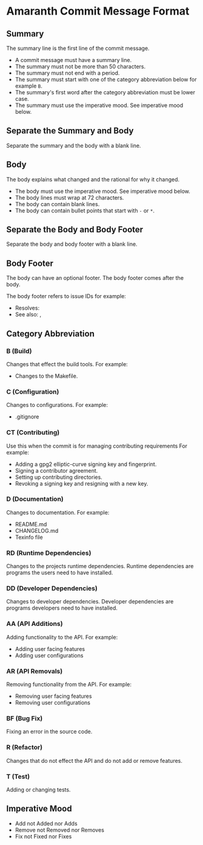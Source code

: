 # Amaranth Commit Message Format

## Summary

The summary line is the first line of the commit message.

- A commit message must have a summary line.
- The summary must not be more than 50 characters.
- The summary must not end with a period.
- The summary must start with one of the category abbreviation below for example `B`.
- The summary's first word after the category abbreviation must be lower case.
- The summary must use the imperative mood.  See imperative mood below.

## Separate the Summary and Body

Separate the summary and the body with a blank line.

## Body

The body explains what changed and the rational for why it changed.

- The body must use the imperative mood.  See imperative mood below.
- The body lines must wrap at 72 characters.
- The body can contain blank lines.
- The body can contain bullet points that start with `-` or `*`.

## Separate the Body and Body Footer

Separate the body and body footer with a blank line.

## Body Footer

The body can have an optional footer.  The body footer comes after the body.

The body footer refers to issue IDs for example:
- Resolves: <issue-id>
- See also: <issue-id>, <issue-id>

## Category Abbreviation

### B (Build)

Changes that effect the build tools.  For example:
- Changes to the Makefile.

### C (Configuration)

Changes to configurations.  For example:
- .gitignore

### CT (Contributing)

Use this when the commit is for managing contributing requirements  For example:

- Adding a gpg2 elliptic-curve signing key and fingerprint.
- Signing a contributor agreement.
- Setting up contributing directories.
- Revoking a signing key and resigning with a new key.

### D (Documentation)

Changes to documentation.  For example:
- README.md
- CHANGELOG.md
- Texinfo file

### RD (Runtime Dependencies)

Changes to the projects runtime dependencies.  Runtime dependencies
are programs the users need to have installed.

### DD (Developer Dependencies)

Changes to developer dependencies.  Developer dependencies are
programs developers need to have installed.

### AA (API Additions)

Adding functionality to the API.  For example:
- Adding user facing features
- Adding user configurations

### AR (API Removals)

Removing functionality from the API. For example:
- Removing user facing features
- Removing user configurations

### BF (Bug Fix)
Fixing an error in the source code.

### R (Refactor)

Changes that do not effect the API and do not add or remove features.

### T (Test)

Adding or changing tests.

## Imperative Mood

- Add not Added nor Adds
- Remove not Removed nor Removes
- Fix not Fixed nor Fixes
